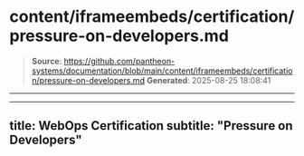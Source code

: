 # content/iframeembeds/certification/pressure-on-developers.md

> **Source**: https://github.com/pantheon-systems/documentation/blob/main/content/iframeembeds/certification/pressure-on-developers.md
> **Generated**: 2025-08-25 18:08:41

---

---
title: WebOps Certification
subtitle: "Pressure on Developers"
---

<Partial file="certification-guide/pressure-on-developers.md" />
